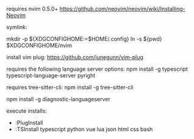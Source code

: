 requires nvim 0.5.0+
https://github.com/neovim/neovim/wiki/Installing-Neovim

symlink:

mkdir -p ${XDGCONFIGHOME:=$HOME/.config}
ln -s ${pwd} $XDGCONFIGHOME/nvim

install vim plug: https://github.com/junegunn/vim-plug

requires the following language server options:
npm install -g typescript typescript-language-server pyright

requires tree-sitter-cli:
npm install -g tree-sitter-cli

npm install -g diagnostic-languageserver

execute installs:
* :PlugInstall
* :TSInstall typescript python vue lua json html css bash
